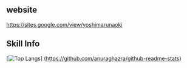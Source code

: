 ## website 

https://sites.google.com/view/yoshimarunaoki

## Skill Info
[![Top Langs](https://github-readme-stats.vercel.app/api/top-langs/?username={maru008}&layout=compact)]
(https://github.com/anuraghazra/github-readme-stats)